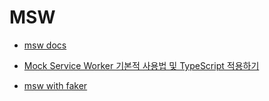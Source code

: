 # MSW

- [msw docs](https://mswjs.io/docs/)
- [Mock Service Worker 기본적 사용법 및 TypeScript 적용하기](https://velog.io/@ckm960411/Mock-Service-Worker-%EA%B8%B0%EB%B3%B8%EC%A0%81-%EC%82%AC%EC%9A%A9%EB%B2%95-%EB%B0%8F-TypeScript-%EC%A0%81%EC%9A%A9%ED%95%98%EA%B8%B0)

- [msw with faker](https://medium.com/admitad-tech/mocks-without-roadblocks-the-magic-of-mswjs-faker-js-306541458c2a)
